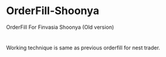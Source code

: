 # OrderFill-Shoonya
OrderFill For Finvasia Shoonya (Old version)
#
Working technique is same as previous orderfill for nest trader.
